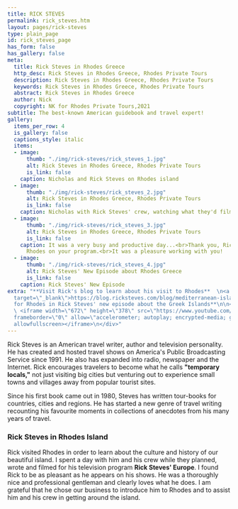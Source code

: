 ```yaml
---
title: RICK STEVES
permalink: rick_steves.htm
layout: pages/rick-steves
type: plain_page
id: rick_steves_page
has_form: false
has_gallery: false
meta:
  title: Rick Steves in Rhodes Greece
  http_desc: Rick Steves in Rhodes Greece, Rhodes Private Tours
  description: Rick Steves in Rhodes Greece, Rhodes Private Tours
  keywords: Rick Steves in Rhodes Greece, Rhodes Private Tours
  abstract: Rick Steves in Rhodes Greece
  author: Nick
  copyright: NK for Rhodes Private Tours,2021
subtitle: The best-known American guidebook and travel expert!
gallery:
  items_per_row: 4
  is_gallery: false
  captions_style: italic
  items:
  - image:
      thumb: "./img/rick-steves/rick_steves_1.jpg"
      alt: Rick Steves in Rhodes Greece, Rhodes Private Tours
      is_link: false
    caption: Nicholas and Rick Steves on Rhodes island
  - image:
      thumb: "./img/rick-steves/rick_steves_2.jpg"
      alt: Rick Steves in Rhodes Greece, Rhodes Private Tours
      is_link: false
    caption: Nicholas with Rick Steves' crew, watching what they'd filmed
  - image:
      thumb: "./img/rick-steves/rick_steves_3.jpg"
      alt: Rick Steves in Rhodes Greece, Rhodes Private Tours
      is_link: false
    caption: It was a very busy and productive day...<br>Thank you, Rick, for showing
      Rhodes on your program.<br>It was a pleasure working with you!
  - image:
      thumb: "./img/rick-steves/rick_steves_4.jpg"
      alt: Rick Steves' New Episode about Rhodes Greece
      is_link: false
    caption: Rick Steves' New Episode
extra: "**Visit Rick's blog to learn about his visit to Rhodes**  \n<a href=\"https://blog.ricksteves.com/blog/mediterranean-islands/\"
  target=\"_blank\">https://blog.ricksteves.com/blog/mediterranean-islands/</a>\n\n**Look
  for Rhodes in Rick Steves' new episode about the Greek Islands**\n\n<div class=\"centered\">\n
  \ <iframe width=\"672\" height=\"378\" src=\"https://www.youtube.com/embed/HZOuDhwzsq0?modestbranding=1&showinfo=0\"
  frameborder=\"0\" allow=\"accelerometer; autoplay; encrypted-media; gyroscope; picture-in-picture\"
  allowfullscreen></iframe>\n</div>"
---
```


Rick Steves is an American travel writer, author and television personality. He has created and hosted travel shows on America's Public Broadcasting Service since 1991. He also has expanded into radio, newspaper and the Internet. Rick encourages travelers to become what he calls **"temporary locals,"** not just visiting big cities but venturing out to experience small towns and villages away from popular tourist sites.

Since his first book came out in 1980, Steves has written tour-books for countries, cities and regions. He has started a new genre of travel writing recounting his favourite moments in collections of anecdotes from his many years of travel.

### Rick Steves in Rhodes Island

Rick visited Rhodes in order to learn about the culture and history of our beautiful island. I spent a day with him and his crew while they planned, wrote and filmed for his television program **Rick Steves' Europe**. I found Rick to be as pleasant as he appears on his shows. He was a thoroughly nice and professional gentleman and clearly loves what he does. I am grateful that he chose our business to introduce him to Rhodes and to assist him and his crew in getting around the island.
